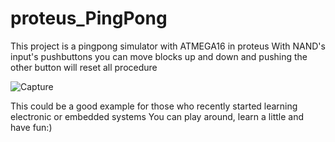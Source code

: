 # proteus_PingPong
This project is a pingpong simulator with ATMEGA16 in proteus
With NAND's input's pushbuttons you can move blocks up and down and pushing the other button will reset all procedure
 
![Capture](https://user-images.githubusercontent.com/47675705/134879024-526837a8-cd68-4ace-8202-cf130445d691.PNG)

This could be a good example for those who recently started learning electronic or embedded systems
You can play around, learn a little and have fun:)
